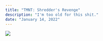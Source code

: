 ```yaml
---
title: "TMNT: Shredder's Revenge"
description: "I'm too old for this shit."
date: "January 14, 2022"
---
```



![](tmnt.webp)